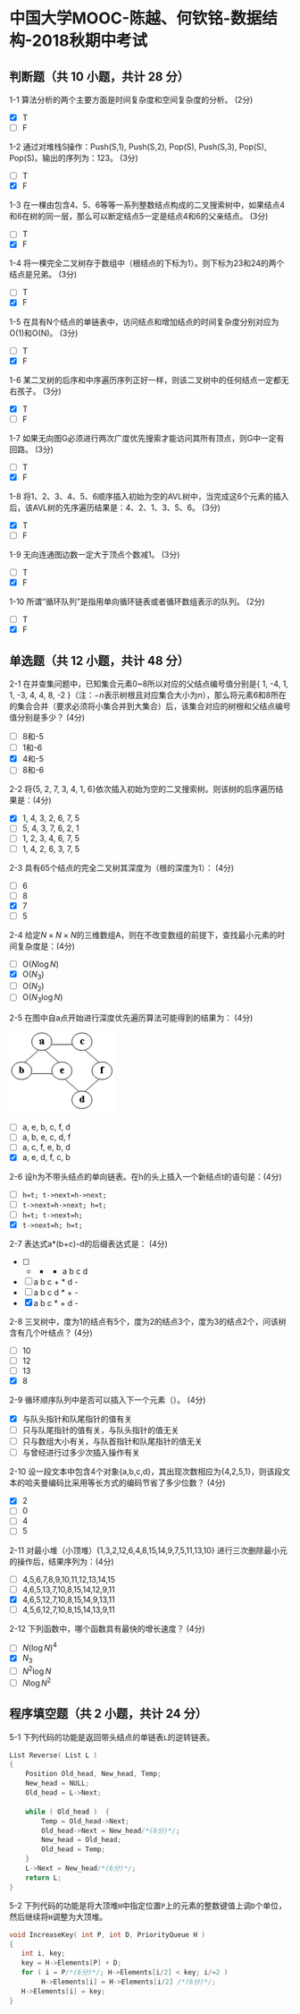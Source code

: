 # 中国大学MOOC-陈越、何钦铭-数据结构-2018秋期中考试

## 判断题（共 10 小题，共计 28 分）

1-1 算法分析的两个主要方面是时间复杂度和空间复杂度的分析。 (2分)

- [x] T
- [ ] F

1-2 通过对堆栈S操作：Push(S,1), Push(S,2), Pop(S), Push(S,3), Pop(S), Pop(S)。输出的序列为：123。 (3分)

- [ ] T
- [x] F

1-3 在一棵由包含4、5、6等等一系列整数结点构成的二叉搜索树中，如果结点4和6在树的同一层，那么可以断定结点5一定是结点4和6的父亲结点。 (3分)

- [ ] T
- [x] F

1-4 将一棵完全二叉树存于数组中（根结点的下标为1）。则下标为23和24的两个结点是兄弟。 (3分)

- [ ] T
- [x] F

1-5 在具有N个结点的单链表中，访问结点和增加结点的时间复杂度分别对应为O(1)和O(N)。 (3分)

- [ ] T
- [x] F

1-6 某二叉树的后序和中序遍历序列正好一样，则该二叉树中的任何结点一定都无右孩子。 (3分)

- [x] T
- [ ] F

1-7 如果无向图G必须进行两次广度优先搜索才能访问其所有顶点，则G中一定有回路。 (3分)

- [ ] T
- [x] F

1-8 将1、2、3、4、5、6顺序插入初始为空的AVL树中，当完成这6个元素的插入后，该AVL树的先序遍历结果是：4、2、1、3、5、6。 (3分)

- [x] T
- [ ] F

1-9 无向连通图边数一定大于顶点个数减1。 (3分)

- [ ] T
- [x] F

1-10 所谓“循环队列”是指用单向循环链表或者循环数组表示的队列。 (2分)

- [ ] T
- [x] F

## 单选题（共 12 小题，共计 48 分）

2-1 在并查集问题中，已知集合元素0~8所以对应的父结点编号值分别是{ 1, -4, 1, 1, -3, 4, 4, 8, -2 }（注：$−n$表示树根且对应集合大小为$n$），那么将元素6和8所在的集合合并（要求必须将小集合并到大集合）后，该集合对应的树根和父结点编号值分别是多少？ (4分)

- [ ] 8和-5
- [ ] 1和-6
- [x] 4和-5
- [ ] 8和-6

2-2 将{5, 2, 7, 3, 4, 1, 6}依次插入初始为空的二叉搜索树。则该树的后序遍历结果是：(4分)

- [x] 1, 4, 3, 2, 6, 7, 5
- [ ] 5, 4, 3, 7, 6, 2, 1
- [ ] 1, 2, 3, 4, 6, 7, 5
- [ ] 1, 4, 2, 6, 3, 7, 5

2-3 具有65个结点的完全二叉树其深度为（根的深度为1）： (4分)

- [ ] 6
- [ ] 8
- [x] 7
- [ ] 5

2-4 给定$N×N×N$的三维数组A，则在不改变数组的前提下，查找最小元素的时间复杂度是：(4分)

- [ ] O($N\log{N}$)
- [x] O($N_{​3}$​​)
- [ ] O($N_{​2}$​​)
- [ ] O($N_{​3}​\log{N}$)

2-5 在图中自a点开始进行深度优先遍历算法可能得到的结果为： (4分)

![2-5](image/2-5.jpg)

- [ ] a, e, b, c, f, d
- [ ] a, b, e, c, d, f
- [ ] a, c, f, e, b, d
- [x] a, e, d, f, c, b

2-6 设h为不带头结点的单向链表。在h的头上插入一个新结点t的语句是：(4分)

- [ ] `h=t; t->next=h->next;`
- [ ] `t->next=h->next; h=t;`
- [ ] `h=t; t->next=h;`
- [x] `t->next=h; h=t;`

2-7 表达式a*(b+c)-d的后缀表达式是： (4分)

- [ ] - + * a b c d
- [ ] a b c + * d -
- [ ] a b c d * + -
- [x] a b c * + d -

2-8 三叉树中，度为1的结点有5个，度为2的结点3个，度为3的结点2个，问该树含有几个叶结点？ (4分)

- [ ] 10
- [ ] 12
- [ ] 13
- [x] 8

2-9 循环顺序队列中是否可以插入下一个元素（）。 (4分)

- [x] 与队头指针和队尾指针的值有关
- [ ] 只与队尾指针的值有关，与队头指针的值无关
- [ ] 只与数组大小有关，与队首指针和队尾指针的值无关
- [ ] 与曾经进行过多少次插入操作有关

2-10 设一段文本中包含4个对象{a,b,c,d}，其出现次数相应为{4,2,5,1}，则该段文本的哈夫曼编码比采用等长方式的编码节省了多少位数？ (4分)

- [x] 2
- [ ] 0
- [ ] 4
- [ ] 5

2-11 对最小堆（小顶堆）{1,3,2,12,6,4,8,15,14,9,7,5,11,13,10} 进行三次删除最小元的操作后，结果序列为：(4分)

- [ ] 4,5,6,7,8,9,10,11,12,13,14,15
- [ ] 4,6,5,13,7,10,8,15,14,12,9,11
- [x] 4,6,5,12,7,10,8,15,14,9,13,11
- [ ] 4,5,6,12,7,10,8,15,14,13,9,11

2-12 下列函数中，哪个函数具有最快的增长速度？ (4分)

- [ ] $N(\log{N})^{​4}$​​
- [x] $N_{​3}$​​
- [ ] $N^{​2}\log{N}$
- [ ] $N\log{N​^{2}}​$​

## 程序填空题（共 2 小题，共计 24 分）

5-1 下列代码的功能是返回带头结点的单链表`L`的逆转链表。

```C
List Reverse( List L )
{
    Position Old_head, New_head, Temp;
    New_head = NULL;
    Old_head = L->Next;

    while ( Old_head )  {
        Temp = Old_head->Next;
        Old_head->Next = New_head/*(6分)*/;  
        New_head = Old_head;  
        Old_head = Temp;
    }
    L->Next = New_head/*(6分)*/;
    return L;
}
```

5-2 下列代码的功能是将大顶堆`H`中指定位置`P`上的元素的整数键值上调`D`个单位，然后继续将`H`调整为大顶堆。

```C
void IncreaseKey( int P, int D, PriorityQueue H )
{
   int i, key;
   key = H->Elements[P] + D;
   for ( i = P/*(6分)*/; H->Elements[i/2] < key; i/=2 )
        H->Elements[i] = H->Elements[i/2] /*(6分)*/;
   H->Elements[i] = key;
}
```

